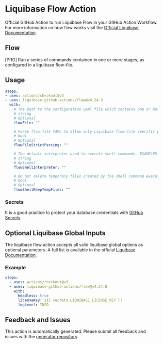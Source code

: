 # Liquibase Flow Action
Official GitHub Action to run Liquibase Flow in your GitHub Action Workflow. For more information on how flow works visit the [Official Liquibase Documentation](https://docs.liquibase.com/commands/home.html).
## Flow
[PRO]
Run a series of commands contained in one or more stages, as configured in a liquibase flow-file.
## Usage
```yaml
steps:
- uses: actions/checkout@v3
- uses: liquibase-github-actions/flow@v4.24.0
  with:
    # The path to the configuration yaml file which contains one or more "stages" of commands to be executed in a liquibase flow operation. Defaults to yaml file named "liquibase.flowfile.yaml" in the current working directory.
    # string
    # Optional
    flowFile: ""

    # Parse flow-file YAML to allow only Liquibase flow-file specific properties, indentations, and structure.
    # bool
    # Optional
    flowFileStrictParsing: ""

    # The default interpreter used to execute shell commands. EXAMPLES: bash, sh, cmd.
    # string
    # Optional
    flowShellInterpreter: ""

    # Do not delete temporary files created by the shell command execution
    # bool
    # Optional
    flowShellKeepTempFiles: ""

```

### Secrets
It is a good practice to protect your database credentials with [GitHub Secrets](https://docs.github.com/en/actions/security-guides/encrypted-secrets)

## Optional Liquibase Global Inputs
The liquibase flow action accepts all valid liquibase global options as optional parameters. A full list is available in the official [Liquibase Documentation](https://docs.liquibase.com/parameters/command-parameters.html).

### Example
```yaml
steps:
  - uses: actions/checkout@v3
  - uses: liquibase-github-actions/flow@v4.24.0
    with:
      headless: true
      licenseKey: ${{ secrets.LIQUIBASE_LICENSE_KEY }}
      logLevel: INFO
```

## Feedback and Issues
This action is automatically generated. Please submit all feedback and issues with the [generator repository](https://github.com/liquibase/github-action-generator/issues).
